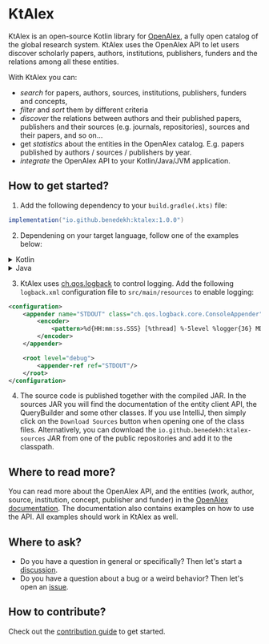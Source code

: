 # KtAlex

KtAlex is an open-source Kotlin library for [OpenAlex](https://openalex.org/), a fully open catalog of the global research system. KtAlex uses the OpenAlex API to let users discover scholarly papers, authors, institutions, publishers, funders and the relations among all these entities.

With KtAlex you can:

- _search_ for papers, authors, sources, institutions, publishers, funders and concepts,
- _filter_ and _sort_ them by different criteria
- _discover_ the relations between authors and their published papers, publishers and their sources (e.g. journals, repositories), sources and their papers, and so on...
- get _statistics_ about the entities in the OpenAlex catalog. E.g. papers published by authors / sources / publishers by year.
- _integrate_ the OpenAlex API to your Kotlin/Java/JVM application.

## How to get started?

1. Add the following dependency to your `build.gradle(.kts)` file:

```groovy
implementation("io.github.benedekh:ktalex:1.0.0")
```

2. Dependening on your target language, follow one of the examples below:

<details>
<summary>Kotlin</summary>

1. Use one of the entity clients to get started. E.g. find an author and list the papers they co-authored:

```kotlin
AuthorClient().use { client ->
    client.getByOrcid("0000-0002-9805-1580").resolveWorks()?.forEach { response ->
        response.results?.forEach { work -> println(work.title) }
    }
}
```

Expected output:

```
MoDeS3: Model-Based Demonstrator for Smart and Safe Cyber-Physical Systems
Towards the next generation of reactive model transformations on low-code platforms
On Open Source Tools for Behavioral Modeling and Analysis with fUML and Alf.
Model checking as a service
Towards Continuous Consistency Checking of DevOps Artefacts
Towards Scalable Validation of Low-Code System Models: Mapping EVL to VIATRA Patterns
Pragmatic verification and validation of industrial executable SysML models
```

2. Find works that are cited by more than 10,000 times and are free to read:

```kotlin
WorkClient().use { client ->
    client.getEntities(QueryBuilder().gt("citedByCount", 10000).eq("isOa", true)).forEach { response ->
        println("Total number of works: ${response.meta?.count}")
        println("Works per page: ${response.meta?.perPage}")
        response.results?.forEach { works ->
            // TODO go through the works on this page...
        }
    }
}
```

Expected output (repeated 19 times):

```
Total number of works: 465
Works per page: 25
```
</details>

<details>
<summary>Java</summary>

1. Use one of the entity clients to get started. E.g. find an author and list the papers they co-authored:

```java
try (AuthorClient client = new AuthorClient()) {
    client.getByOrcid("0000-0002-9805-1580", null).resolveWorks().forEach(response ->
            response.getResults().forEach(work -> System.out.println(work.getTitle())));
}
```

Expected output:

```
MoDeS3: Model-Based Demonstrator for Smart and Safe Cyber-Physical Systems
Towards the next generation of reactive model transformations on low-code platforms
On Open Source Tools for Behavioral Modeling and Analysis with fUML and Alf.
Model checking as a service
Towards Continuous Consistency Checking of DevOps Artefacts
Towards Scalable Validation of Low-Code System Models: Mapping EVL to VIATRA Patterns
Pragmatic verification and validation of industrial executable SysML models
```

2. Find works that are cited by more than 10,000 times and are free to read:

```java
try (WorkClient client = new WorkClient()) {
    QueryBuilder queryBuilder = new QueryBuilder().gt("citedByCount", 10000).eq("isOa", true);
    client.getEntities(queryBuilder).forEach(response -> {
        System.out.println("Total number of works: " + response.getMeta().getCount());
        System.out.println("Works per page: " + response.getMeta().getPerPage());
        response.getResults().forEach(work -> {
            // TODO go through the works on this page...
        });
    });
}
```

Expected output (repeated 19 times):

```
Total number of works: 465
Works per page: 25
```

</details>

3. KtAlex uses [ch.qos.logback](https://logback.qos.ch/) to control logging. Add the following `logback.xml` configuration file to `src/main/resources` to enable logging:

```xml
<configuration>
    <appender name="STDOUT" class="ch.qos.logback.core.ConsoleAppender">
        <encoder>
            <pattern>%d{HH:mm:ss.SSS} [%thread] %-5level %logger{36} MDC=%X{user} - %msg%n</pattern>
        </encoder>
    </appender>

    <root level="debug">
        <appender-ref ref="STDOUT"/>
    </root>
</configuration>
```

4. The source code is published together with the compiled JAR. In  the sources JAR you will find the documentation of the entity client API, the QueryBuilder and some other classes. If you use IntelliJ, then simply click on the `Download Sources` button when opening one of the class files. Alternatively, you can download the `io.github.benedekh:ktalex-sources` JAR from one of the public repositories and add it to the classpath.

## Where to read more?

You can read more about the OpenAlex API, and the entities (work, author, source, institution, concept, publisher and funder) in the [OpenAlex documentation](https://docs.openalex.org/). The documentation also contains examples on how to use the API. All examples should work in KtAlex as well.

## Where to ask?

- Do you have a question in general or specifically? Then let's start a [discussion](https://github.com/benedekh/ktalex/discussions/).
- Do you have a question about a bug or a weird behavior? Then let's open an [issue](https://github.com/benedekh/ktalex/issues).

## How to contribute?

Check out the [contribution guide](CONTRIBUTING.md) to get started.